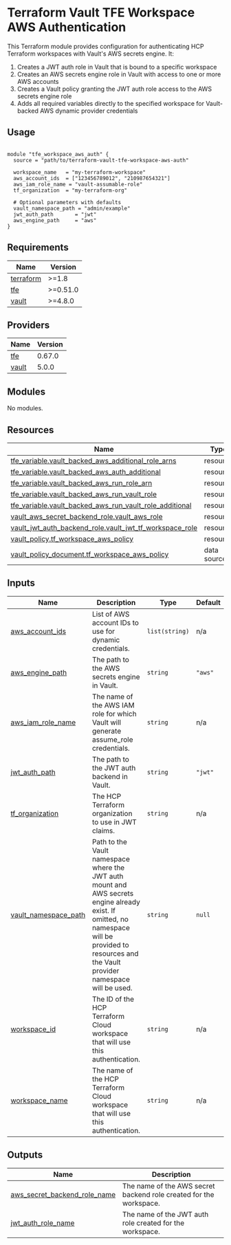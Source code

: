 # Terraform Vault TFE Workspace AWS Authentication

This Terraform module provides configuration for authenticating HCP Terraform workspaces with Vault's AWS secrets engine. It:

1. Creates a JWT auth role in Vault that is bound to a specific workspace
2. Creates an AWS secrets engine role in Vault with access to one or more AWS accounts
3. Creates a Vault policy granting the JWT auth role access to the AWS secrets engine role
4. Adds all required variables directly to the specified workspace for Vault-backed AWS dynamic provider credentials

## Usage

```hcl

module "tfe_workspace_aws_auth" {
  source = "path/to/terraform-vault-tfe-workspace-aws-auth"

  workspace_name   = "my-terraform-workspace"
  aws_account_ids  = ["123456789012", "210987654321"]
  aws_iam_role_name = "vault-assumable-role"
  tf_organization  = "my-terraform-org"

  # Optional parameters with defaults
  vault_namespace_path = "admin/example"
  jwt_auth_path       = "jwt"
  aws_engine_path     = "aws"
}
```


<!-- BEGIN_TF_DOCS -->
## Requirements

| Name | Version |
|------|---------|
| <a name="requirement_terraform"></a> [terraform](#requirement\_terraform) | >=1.8 |
| <a name="requirement_tfe"></a> [tfe](#requirement\_tfe) | >=0.51.0 |
| <a name="requirement_vault"></a> [vault](#requirement\_vault) | >=4.8.0 |

## Providers

| Name | Version |
|------|---------|
| <a name="provider_tfe"></a> [tfe](#provider\_tfe) | 0.67.0 |
| <a name="provider_vault"></a> [vault](#provider\_vault) | 5.0.0 |

## Modules

No modules.

## Resources

| Name | Type |
|------|------|
| [tfe_variable.vault_backed_aws_additional_role_arns](https://registry.terraform.io/providers/hashicorp/tfe/latest/docs/resources/variable) | resource |
| [tfe_variable.vault_backed_aws_auth_additional](https://registry.terraform.io/providers/hashicorp/tfe/latest/docs/resources/variable) | resource |
| [tfe_variable.vault_backed_aws_run_role_arn](https://registry.terraform.io/providers/hashicorp/tfe/latest/docs/resources/variable) | resource |
| [tfe_variable.vault_backed_aws_run_vault_role](https://registry.terraform.io/providers/hashicorp/tfe/latest/docs/resources/variable) | resource |
| [tfe_variable.vault_backed_aws_run_vault_role_additional](https://registry.terraform.io/providers/hashicorp/tfe/latest/docs/resources/variable) | resource |
| [vault_aws_secret_backend_role.vault_aws_role](https://registry.terraform.io/providers/hashicorp/vault/latest/docs/resources/aws_secret_backend_role) | resource |
| [vault_jwt_auth_backend_role.vault_jwt_tf_workspace_role](https://registry.terraform.io/providers/hashicorp/vault/latest/docs/resources/jwt_auth_backend_role) | resource |
| [vault_policy.tf_workspace_aws_policy](https://registry.terraform.io/providers/hashicorp/vault/latest/docs/resources/policy) | resource |
| [vault_policy_document.tf_workspace_aws_policy](https://registry.terraform.io/providers/hashicorp/vault/latest/docs/data-sources/policy_document) | data source |

## Inputs

| Name | Description | Type | Default | Required |
|------|-------------|------|---------|:--------:|
| <a name="input_aws_account_ids"></a> [aws\_account\_ids](#input\_aws\_account\_ids) | List of AWS account IDs to use for dynamic credentials. | `list(string)` | n/a | yes |
| <a name="input_aws_engine_path"></a> [aws\_engine\_path](#input\_aws\_engine\_path) | The path to the AWS secrets engine in Vault. | `string` | `"aws"` | no |
| <a name="input_aws_iam_role_name"></a> [aws\_iam\_role\_name](#input\_aws\_iam\_role\_name) | The name of the AWS IAM role for which Vault will generate assume\_role credentials. | `string` | n/a | yes |
| <a name="input_jwt_auth_path"></a> [jwt\_auth\_path](#input\_jwt\_auth\_path) | The path to the JWT auth backend in Vault. | `string` | `"jwt"` | no |
| <a name="input_tf_organization"></a> [tf\_organization](#input\_tf\_organization) | The HCP Terraform organization to use in JWT claims. | `string` | n/a | yes |
| <a name="input_vault_namespace_path"></a> [vault\_namespace\_path](#input\_vault\_namespace\_path) | Path to the Vault namespace where the JWT auth mount and AWS secrets engine already exist. If omitted, no namespace will be provided to resources and the Vault provider namespace will be used. | `string` | `null` | no |
| <a name="input_workspace_id"></a> [workspace\_id](#input\_workspace\_id) | The ID of the HCP Terraform Cloud workspace that will use this authentication. | `string` | n/a | yes |
| <a name="input_workspace_name"></a> [workspace\_name](#input\_workspace\_name) | The name of the HCP Terraform Cloud workspace that will use this authentication. | `string` | n/a | yes |

## Outputs

| Name | Description |
|------|-------------|
| <a name="output_aws_secret_backend_role_name"></a> [aws\_secret\_backend\_role\_name](#output\_aws\_secret\_backend\_role\_name) | The name of the AWS secret backend role created for the workspace. |
| <a name="output_jwt_auth_role_name"></a> [jwt\_auth\_role\_name](#output\_jwt\_auth\_role\_name) | The name of the JWT auth role created for the workspace. |
<!-- END_TF_DOCS -->
